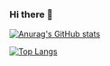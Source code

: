 ### Hi there 👋

[![Anurag's GitHub stats](https://github-readme-stats.vercel.app/api?username=yilinshao&count_private=true&theme=cobalt&include_all_commits=true)](https://github.com/anuraghazra/github-readme-stats)

[![Top Langs](https://github-readme-stats.vercel.app/api/top-langs/?username=yilinshao&include_all_commits=true&layout=compact)](https://github.com/anuraghazra/github-readme-stats)





<!--
**yilinshao/yilinshao** is a ✨ _special_ ✨ repository because its `README.md` (this file) appears on your GitHub profile.

Here are some ideas to get you started:

- 🔭 I’m currently working on ...
- 🌱 I’m currently learning ...
- 👯 I’m looking to collaborate on ...
- 🤔 I’m looking for help with ...
- 💬 Ask me about ...
- 📫 How to reach me: ...
- 😄 Pronouns: ...
- ⚡ Fun fact: ...
-->
